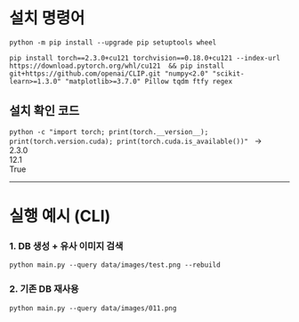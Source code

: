 # 설치 명령어

`python -m pip install --upgrade pip setuptools wheel`

`pip install torch==2.3.0+cu121 torchvision==0.18.0+cu121 --index-url https://download.pytorch.org/whl/cu121 
&& pip install git+https://github.com/openai/CLIP.git "numpy<2.0" "scikit-learn>=1.3.0" "matplotlib>=3.7.0" Pillow tqdm ftfy regex`

## 설치 확인 코드

`python -c "import torch; print(torch.__version__); print(torch.version.cuda); print(torch.cuda.is_available())"
`
-> </br> 
2.3.0 </br>
12.1 </br>
True

---
# 실행 예시 (CLI)

### 1. DB 생성 + 유사 이미지 검색
`python main.py --query data/images/test.png --rebuild`

### 2. 기존 DB 재사용
`python main.py --query data/images/011.png`